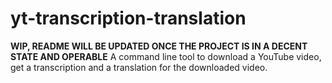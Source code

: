 # yt-transcription-translation
**WIP, README WILL BE UPDATED ONCE THE PROJECT IS IN A DECENT STATE AND OPERABLE**
A command line tool to download a YouTube video, get a transcription and a translation for the downloaded video.
